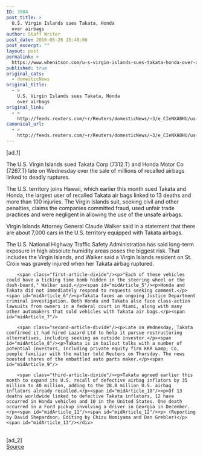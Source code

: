 ```yaml
---
ID: 3984
post_title: >
  U.S. Virgin Islands sues Takata, Honda
  over airbags
author: Staff Writer
post_date: 2016-05-26 15:40:06
post_excerpt: ""
layout: post
permalink: >
  https://www.whenitson.com/u-s-virgin-islands-sues-takata-honda-over-airbags/
published: true
original_cats:
  - domesticNews
original_title:
  - >
    U.S. Virgin Islands sues Takata, Honda
    over airbags
original_link:
  - >
    http://feeds.reuters.com/~r/Reuters/domesticNews/~3/e_CIeNXABHU/us-autos-takata-lawsuit-idUSKCN0YH1PC
canonical_url:
  - >
    http://feeds.reuters.com/~r/Reuters/domesticNews/~3/e_CIeNXABHU/us-autos-takata-lawsuit-idUSKCN0YH1PC
---
```

 [ad_1]
<br><div id="articleText">
<span id="midArticle_start"/>

<span id="midArticle_0"/><span class="focusParagraph" readability="3"><p><span class="articleLocatio&lt;/span&gt;n">The U.S. Virgin Islands sued Takata Corp (<span id="symbol_7312.T_0">7312.T</span>) and Honda Motor Co (<span id="symbol_7267.T_1">7267.T</span>) late on Wednesday over the sale of millions of recalled airbags linked to deadly ruptures.</span></p></span><span id="midArticle_1"/><p>The U.S. territory joins Hawaii, which earlier this month sued Takata and Honda, the largest user of recalled Takata air bags linked to 13 deaths and more than 100 injuries. The Virgin Islands suit, seeking civil and other penalties, claims the companies committed fraud, used unfair trade practices and were negligent in allowing the use of the unsafe airbags.</p><span id="midArticle_2"/><p>Virgin Islands Attorney General Claude Walker said in a statement that there are about 7,000 cars in the U.S. territory equipped with Takata airbags.</p><span id="midArticle_3"/><p>The U.S. National Highway Traffic Safety Administration has said long-term exposure in high absolute humidity areas poses the biggest risk. That includes the Virgin Islands, and Walker said a Virgin Islands resident on St. Croix was gravely injured when her Takata airbag ruptured.</p><span id="midArticle_4"/>
        
        <span class="first-article-divide"/><p>"Each of these vehicles could have a ticking time bomb hidden in the steering wheel or the dash-board," Walker said.</p><span id="midArticle_5"/><p>Honda and Takata did not immediately respond to requests seeking comment.</p><span id="midArticle_6"/><p>Takata faces an ongoing Justice Department criminal investigation. Both Honda and Takata also face class-action lawsuits from owners in a federal court in Miami, along with many other automakers that sold vehicles with Takata air bags.</p><span id="midArticle_7"/>
        
        <span class="second-article-divide"/><p>Late on Wednesday, Takata confirmed it had hired Lazard Ltd to help it pursue restructuring alternatives, including seeking an outside investor.</p><span id="midArticle_8"/><p>Takata is in bailout talks with a number of potential investors, including private equity firm KKR &amp; Co, people familiar with the matter told Reuters on Thursday. The news boosted shares of the embattled auto parts maker.</p><span id="midArticle_9"/>
        
        <span class="third-article-divide"/><p>Takata agreed earlier this month to expand its U.S. recall of defective airbag inflators by 35 million to 40 million, adding to the 28.8 million U.S. airbag inflators already recalled.</p><span id="midArticle_10"/><p>Of 13 deaths worldwide linked to defective Takata inflators, 12 have occurred in Honda vehicles and 10 in the United States. One death occurred in a Ford pickup involving a driver in Georgia in December.</p><span id="midArticle_11"/><span id="midArticle_12"/><p> (Reporting by David Shepardson; Editing by Chizu Nomiyama and Dan Grebler)</p><span id="midArticle_13"/></div>
<br>[ad_2]
<br><a href="http://feeds.reuters.com/~r/Reuters/domesticNews/~3/e_CIeNXABHU/us-autos-takata-lawsuit-idUSKCN0YH1PC">Source </a>